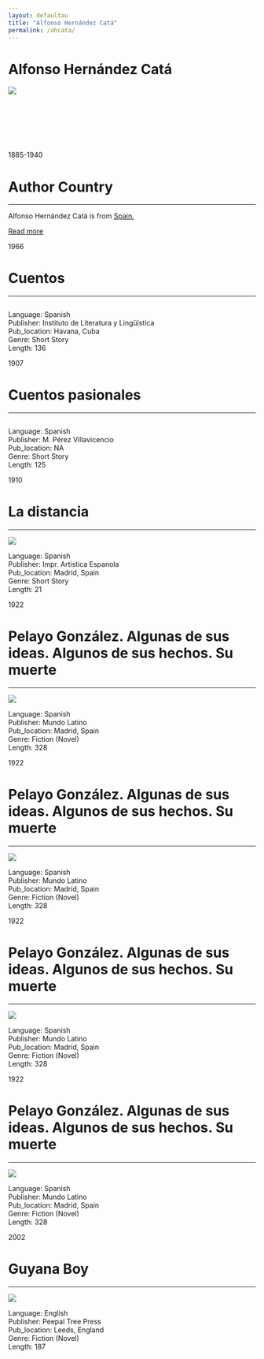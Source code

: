 ```yaml
---
layout: defaultau
title: "Alfonso Hernández Catá"
permalink: /ahcata/
---
```

<!-- partial:index.partial.html -->
<div class="content">
    <h1>Alfonso Hernández Catá</h1>
    <div class="quote">
        <div><img src="https://www.biografiasyvidas.com/biografia/h/fotos/hernandez_cata.jpg" class="logo"></div>
    </div>
    <div class="timeline">
        <div style="padding-bottom:100px;"></div>
        <div class="block">
            <div class="date right"><p class="right">1885-1940</p></div>
            <div class="dot"></div>
            <div class="left first">
            <div class="author_country">
                <h1>Author Country</h1><hr>
          <div class="aclocation">  <p>Alfonso Hernández Catá is from <a href="{{ site.baseurl }}/2">Spain.</a></p></div>
              <div class="acreadmore">   <a href="https://es.wikipedia.org/wiki/Alfonso_Hern%C3%A1ndez-Cat%C3%A1" target="_blank">Read more</a></div>
            </div>
            </div>
        </div>
        <div class="block">
            <div class="date left"><p class="left">1966</p></div>
            <div class="dot"></div>
            <div class="right hide">
                <h1>Cuentos</h1><hr>
                <p><img src=""></p>
                <p>
                Language: Spanish<br/>
                Publisher: Instituto de Literatura y Lingüística<br/>
                Pub_location: Havana, Cuba<br/>
                Genre: Short Story<br/>
                Length: 136</p>
           </div>
        </div>
        <div class="block">
            <div class="date left"><p class="left">1907</p></div>
            <div class="dot"></div>
            <div class="right hide">
                <h1>Cuentos pasionales</h1><hr>
                <p><img src=""></p>
                <p>
                Language: Spanish<br/>
                Publisher: M. Pérez Villavicencio<br/>
                Pub_location: NA<br/>
                Genre: Short Story<br/>
                Length: 125</p>
           </div>
        </div>
        <div class="block">
            <div class="date left"><p class="left">1910</p></div>
            <div class="dot"></div>
            <div class="right hide">
                <h1>La distancia</h1><hr>
                <p><img src="https://covers.openlibrary.org/b/id/9579124-L.jpg"></p>
                <p>
                Language: Spanish<br/>
                Publisher: Impr. Artística Espanola<br/>
                Pub_location: Madrid, Spain<br/>
                Genre: Short Story<br/>
                Length: 21</p>
           </div>
        </div>
        <div class="block">
            <div class="date left"><p class="left">1922</p></div>
            <div class="dot"></div>
            <div class="right hide">
                <h1>Pelayo González. Algunas de sus ideas. Algunos de sus hechos. Su muerte </h1><hr>
                <p><img src="https://covers.openlibrary.org/b/id/9579124-L.jpg"></p>
                <p>
                Language: Spanish<br/>
                Publisher: Mundo Latino<br/>
                Pub_location: Madrid, Spain<br/>
                Genre: Fiction (Novel)<br/>
                Length: 328</p>
           </div>
        </div>
        <div class="block">
            <div class="date left"><p class="left">1922</p></div>
            <div class="dot"></div>
            <div class="right hide">
                <h1>Pelayo González. Algunas de sus ideas. Algunos de sus hechos. Su muerte </h1><hr>
                <p><img src="https://covers.openlibrary.org/b/id/9579124-L.jpg"></p>
                <p>
                Language: Spanish<br/>
                Publisher: Mundo Latino<br/>
                Pub_location: Madrid, Spain<br/>
                Genre: Fiction (Novel)<br/>
                Length: 328</p>
           </div>
        </div>
        <div class="block">
            <div class="date left"><p class="left">1922</p></div>
            <div class="dot"></div>
            <div class="right hide">
                <h1>Pelayo González. Algunas de sus ideas. Algunos de sus hechos. Su muerte </h1><hr>
                <p><img src="https://covers.openlibrary.org/b/id/9579124-L.jpg"></p>
                <p>
                Language: Spanish<br/>
                Publisher: Mundo Latino<br/>
                Pub_location: Madrid, Spain<br/>
                Genre: Fiction (Novel)<br/>
                Length: 328</p>
           </div>
        </div>
         <div class="block">
            <div class="date left"><p class="left">1922</p></div>
            <div class="dot"></div>
            <div class="right hide">
                <h1>Pelayo González. Algunas de sus ideas. Algunos de sus hechos. Su muerte </h1><hr>
                <p><img src="https://covers.openlibrary.org/b/id/9579124-L.jpg"></p>
                <p>
                Language: Spanish<br/>
                Publisher: Mundo Latino<br/>
                Pub_location: Madrid, Spain<br/>
                Genre: Fiction (Novel)<br/>
                Length: 328</p>
           </div>
        </div>
        <div class="block">
            <div class="date right"><p class="right">2002</p></div>
            <div class="dot"></div>
            <div class="left hide">
                <h1>Guyana Boy</h1><hr>
                <p><img src="https://covers.openlibrary.org/b/id/12660234-L.jpg"></p>
                <p>Language: English<br/>
                Publisher: Peepal Tree Press<br/>
                Pub_location: Leeds, England<br/>
                Genre: Fiction (Novel)<br/>
                Length: 187</p>
            </div>
        </div>
  <!-- partial -->
<script src='https://cdnjs.cloudflare.com/ajax/libs/jquery/3.1.1/jquery.min.js'></script><script  src="{{ site.baseurl }}/assets/js/authorscript.js"></script>